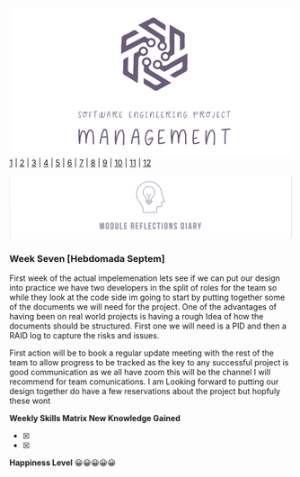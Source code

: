 ![Logo](Images/Logo.png)
[1](/MyPortfolio/SEPM/Unit01.html) | [2](/MyPortfolio/SEPM/Unit02.html) | [3](/MyPortfolio/SEPM/Unit03.html) | [4](/MyPortfolio/SEPM/Unit04.html) | [5](/MyPortfolio/SEPM/Unit05.html) | [6](/MyPortfolio/SEPM/Unit06.html) | [7](/MyPortfolio/SEPM/Unit07.html) | [8](/MyPortfolio/SEPM/Unit08.html) | [9](/MyPortfolio/SEPM/Unit09.html) | [10](/MyPortfolio/SEPM/Unit10.html) | [11](/MyPortfolio/SEPM/Unit11.html) | [12](/MyPortfolio/SEPM/Unit12.html)

![Logo](Images/Diary.png)
### Week Seven [Hebdomada Septem]

First week of the actual impelemenation lets see if we can put our design into practice we have two developers in the split of roles for the team so while they look at the code side im going to start by putting together some of the documents we will need for the project. One of the advantages of having been on real world projects is having a rough Idea of how the documents should be structured. First one we will need is a PID and then a RAID log to capture the risks and issues.

First action will be to book a regular update meeting with the rest of the team to allow progress to be tracked as the key to any successful project is good communication as we all have zoom this will be the channel I will recommend for team comunications. I am Looking forward to putting our design together do have a few reservations about the project but hopfuly these wont 

**Weekly Skills Matrix New Knowledge Gained**

- [x] 
- [x] 

**Happiness Level**
😀😀😀😀😀
